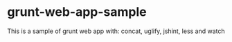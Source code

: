 # grunt-web-app-sample
This is a sample of grunt web app with: concat, uglify, jshint, less and watch
